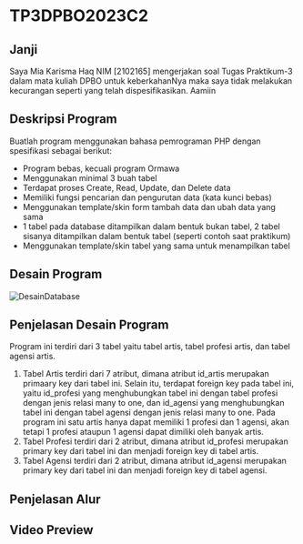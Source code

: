 # TP3DPBO2023C2
## Janji
Saya Mia Karisma Haq NIM [2102165] mengerjakan soal Tugas Praktikum-3 dalam mata kuliah DPBO untuk keberkahanNya maka saya tidak melakukan kecurangan seperti yang telah dispesifikasikan. Aamiin
## Deskripsi Program
Buatlah program menggunakan bahasa pemrograman PHP dengan spesifikasi sebagai berikut:
- Program bebas, kecuali program Ormawa
- Menggunakan minimal 3 buah tabel
- Terdapat proses Create, Read, Update, dan Delete data
- Memiliki fungsi pencarian dan pengurutan data (kata kunci bebas)
- Menggunakan template/skin form tambah data dan ubah data yang sama
- 1 tabel pada database ditampilkan dalam bentuk bukan tabel, 2 tabel sisanya ditampilkan dalam bentuk tabel (seperti contoh saat praktikum)
- Menggunakan template/skin tabel yang sama untuk menampilkan tabel
## Desain Program
![DesainDatabase](https://github.com/miakarisma/TP3DPBO2023C2/assets/100817609/7f9f8bf0-5246-4fbd-bdff-377d5863fc98)
## Penjelasan Desain Program
Program ini terdiri dari 3 tabel yaitu tabel artis, tabel profesi artis, dan tabel agensi artis.
1. Tabel Artis terdiri dari 7 atribut, dimana atribut id_artis merupakan primaary key dari tabel ini. Selain itu, terdapat foreign key pada tabel ini, yaitu id_profesi yang menghubungkan tabel ini dengan tabel profesi dengan jenis relasi many to one, dan id_agensi yang menghubungkan tabel ini dengan tabel agensi dengan jenis relasi many to one. Pada program ini satu artis hanya dapat memiliki 1 profesi dan 1 agensi, akan tetapi 1 profesi ataupun 1 agensi dapat dimiliki oleh banyak artis.
2. Tabel Profesi terdiri dari 2 atribut, dimana atribut id_profesi merupakan primary key dari tabel ini dan menjadi foreign key di tabel artis.
3. Tabel Agensi terdiri dari 2 atribut, dimana atribut id_agensi merupakan primary key dari tabel ini dan menjadi foreign key di tabel agensi.
## Penjelasan Alur
## Video Preview
